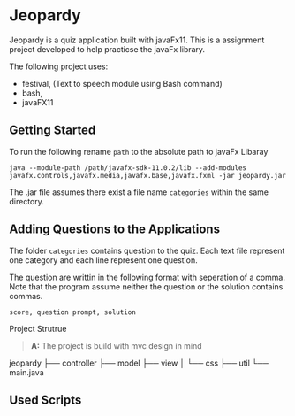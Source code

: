 # Jeopardy

Jeopardy is a quiz application built with javaFx11. This is a assignment project developed to help practicse
the javaFx library.


The following project uses:
- festival, (Text to speech module using Bash command)
- bash, 
- javaFX11

## Getting Started
To run the following 
rename ```path``` to the absolute path to javaFx Libaray
```
java --module-path /path/javafx-sdk-11.0.2/lib --add-modules javafx.controls,javafx.media,javafx.base,javafx.fxml -jar jeopardy.jar
```
The .jar file assumes there exist a file name ```categories``` within the same directory.


## Adding Questions to the Applications
The folder ```categories``` contains question to the quiz. Each text file represent one category 
and each line represent one question.

The question are writtin in the following format with seperation of a comma. 
Note that the program assume neither the question or the solution contains commas.
```
score, question prompt, solution
```


Project Strutrue

> **A:** The project is build with mvc design in mind

 jeopardy
    ├── controller
    ├── model
    ├── view
    │   └── css
    ├── util
    └── main.java


## Used Scripts


